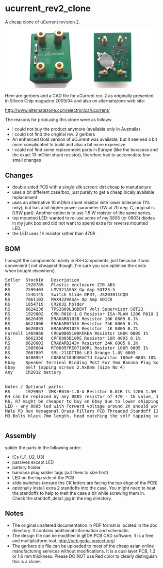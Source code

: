 # ucurrent_rev2_clone

A cheap clone of uCurrent revision 2. 


![Board image](https://github.com/ole00/ucurrent_rev2_clone/raw/main/img/ucurrent_rev2_clone.jpg "uCurrent rev2 clone")

Here are gerbers and a CAD file for uCurrent rev. 2 as originally presented
in Silicon Chip magazine 2009/04 and also on alternatezone web site:

http://www.alternatezone.com/electronics/ucurrent/

The reasons for producing this clone were as follows:
* I could not buy the product anymore (available only in Australia)
* I could not find the original rev. 2 gerbers
* An enhanced Gold version of uCurrent was available, but it seemed a bit more
  complicated to build and also a bit more expensive.
* I could not find some replacement parts in Europe (like the box/case and the exact 
  10 mOhm shunt resistor), therefore had to accomodate few small changes

## Changes
* double sided PCB with a single silk screen: dirt cheap to manufacture  
* uses a bit different case/box, just purely to get a cheap localy available replacement
* uses an alternative 10 mOhm shunt resistor with lower tollerance (1% only), but
  has a bit higher power parameter (1W at 70 deg. C, original is 0.5W part). Another
  option is to use 1.5 W resistor of the same series.
* top mounted LED: wanted to re-use some of my 0805 (or 0603) diodes in my junk box and
  did not want to spend extra for reverse mounted LED.
* the LED uses 1K resistor rather than 470R

## BOM
I bought the components mainly in RS-Components, just because it was convenient (
not cheapest though, I'm sure you can optimise the costs when bought elsewhere).

<pre>
Seller  StockId   Description                                     Units
RS      1920789   Plastic enclosure Z70 ABS                           1
RS      7599403   LMV321AS5X Op Amp SOT23-5                           1
RS      1546145   Switch Slide DP3T, JS203011CQN                      2
RS      7861102   MAX4239ASA+ Op Amp SOIC8                            1
RS      1854719   CR2032 holder                                       1
RS      6624236   TPS3809L30DBVT Volt Supervisor SOT23                1
RS      1929802   CMK-R010-1.0 Resistor ISA-PLAN 1206 R010 1% 1206    1  R1
RS      6620495   ERA6ARB103B Resistor 10K 0805 0.1%                  1  R2
RS      6621000   ERA6APB753V Resistor 75K 0805 0.1%                  1  R3
RS      6620833   ERA6APB102V Resistor  1K 0805 0.1%                  2  R4, R5
Farnell 1469860   CRCW0805100KFKEA Resistor 100K 0805 1%              2  R6, R7
RS      6662358   CPF0805B10RE Resistor 10R 0805 0.1%                 1  R8
RS      6620603   ERA6ARB243V Resistor 24K 0805 0.1%                  1  R11
RS      1985684   RT0805FRE07100RL Resistor 100R 0805 1%              3  R9, R10, R12
RS      7007897   SML-211DTT86 LED Orange 1.8V 0805                   1
Rs      6480957   C0805C104K4RACTU Capacitor 100nF 0805 10% 16V       3  C1, C2, C3
Ebay    Speaker Terminal Binding Post For 4mm Banana Plug Socket      4
Ebay    Self tapping screws 2.9x8mm (Size No 4)                       2
Any     CR2032 battery                                                1


Notes / Optional parts:
RS      1929967  VMK-R010-1.0-U Resistor 0.01R 1% 1206 1.5W           1  R1 replacement
R4 can be replaced by any 0805 resistor of 470 - 1k value, 1 - 5 %    1  R4 replacement
R6, R7 might be cheaper to buy on Ebay due to lower shipping costs
LED - any 0805 led with Forward voltage around 2V should work
Male M3 Hex Hexagonal Brass Pillars PCB Threaded Standoff 13mm + 6mm  2 From Ebay
M3 Bolts black 7mm length, head matching the self tapping screws      2 From Ebay

</pre>

## Assembly
solder the parts in the following order:
* ICs (U1, U2, U3)
* passives except LED
* battery holder
* bannana plug solder tags (cut them to size first)
* LED on the top side of the PCB
* slide switches (ensure the CK letters are facing the top ebge of the PCB)
* optionally install extra 2 standoffs into the case. You might need to
  heat the standoffs to help to melt the case a bit while screwing them in.
  Check the standoff_detail.jpg in the img directory.

## Notes
* The original unaltered documentation in PDF format is located in the doc directory.
  It contains additional information and schematic.
* The design file can be modified in gEDA PCB CAD software. It is a free 
  and multiplatform tool. http://pcb.geda-project.org/
* The gerbers zip file can be uploaded to most of the cheap asian online manufacturing
  services without modifications. It is a dual layer PCB, 1.2 or 1.6 mm thickness. 
  Please DO NOT use Red color to clearly distinguish this is a clone.

